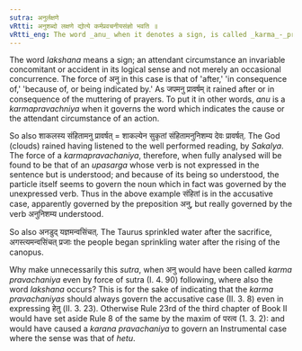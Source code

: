 ```yaml
---
sutra: अनुर्लक्षणे
vRtti: अनुशब्दो लक्षणे द्योत्ये कर्मप्रवचनीयसंज्ञो भवति ॥
vRtti_eng: The word _anu_ when it denotes a sign, is called _karma_-_pravachaniya_.
---
```

The word _lakshana_ means a sign; an attendant circumstance an invariable concomitant or accident in its logical sense and not merely an occasional concurrence. The force of अनु in this case is that of 'after,' 'in consequence of,' 'because of, or being indicated by.' As जपमनु प्रावर्षम् it rained after or in consequence of the muttering of prayers. To put it in other words, _anu_ is a _karmapravachniya_ when it governs the word which indicates the cause or the attendant circumstance of an action.

So also शाकलस्य संहितामनु प्रावर्षत् = शाकल्येन सुकृतां संहितामनुनिशम्य देवः प्रावर्षत्. The God (clouds) rained having listened to the well performed reading, by _Sakalya_. The force of a _karmapravachaniya_, therefore, when fully analysed will be found to be that of an _upasarga_ whose verb is not expressed in the sentence but is understood; and because of its being so understood, the particle itself seems to govern the noun which in fact was governed by the unexpressed verb. Thus in the above example संहितां is in the accusative case, apparently governed by the preposition अनु, but really governed by the verb अनुनिशम्य understood.

So also अनडुद् यज्ञमन्वसिंचत्. The Taurus sprinkled water after the sacrifice, अगस्त्यमन्वसिंचत् प्रजाः the people began sprinkling water after the rising of the canopus.

Why make unnecessarily this _sutra_, when अनु would have been called _karma_ _pravachaniya_ even by force of sutra (I. 4. 90) following, where also the word _lakshana_ occurs? This is for the sake of indicating that the _karma_ _pravachaniyas_ should always govern the accusative case (II. 3. 8) even in expressing हेतु (II. 3. 23). Otherwise Rule 23rd of the third chapter of Book II would have set aside Rule 8 of the same by the maxim of परत्व (1. 3. 2): and would have caused a _karana_ _pravachaniya_ to govern an Instrumental case where the sense was that of _hetu_.
